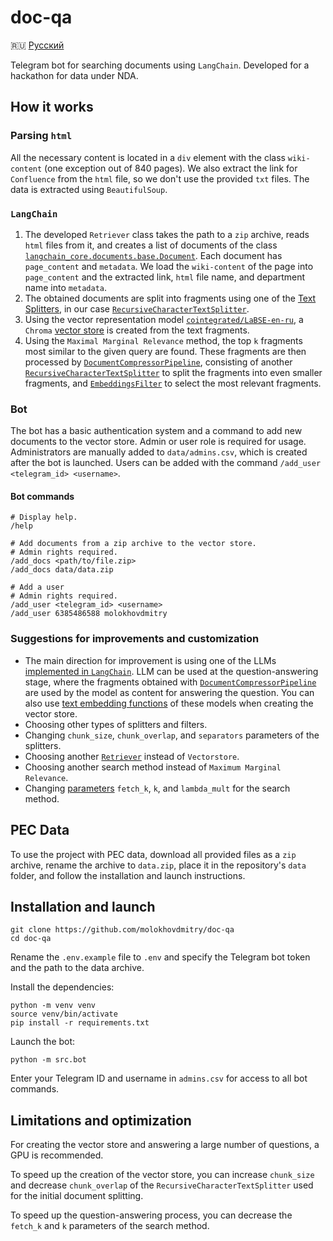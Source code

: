 # doc-qa
🇷🇺 [Русский](README.md)

Telegram bot for searching documents using `LangChain`. Developed for a hackathon for data under NDA.

## How it works
### Parsing `html`
All the necessary content is located in a `div` element with the class `wiki-content` (one exception out of 840 pages). We also extract the link for `Confluence` from the `html` file, so we don't use the provided `txt` files. The data is extracted using `BeautifulSoup`.

### `LangChain`
1. The developed `Retriever` class takes the path to a `zip` archive, reads `html` files from it, and creates a list of documents of the class [`langchain_core.documents.base.Document`](https://api.python.langchain.com/en/latest/documents/langchain_core.documents.base.Document.html). Each document has `page_content` and `metadata`. We load the `wiki-content` of the page into `page_content` and the extracted link, `html` file name, and department name into `metadata`.
2. The obtained documents are split into fragments using one of the [Text Splitters](https://python.langchain.com/v0.1/docs/modules/data_connection/document_transformers), in our case [`RecursiveCharacterTextSplitter`](https://api.python.langchain.com/en/latest/character/langchain_text_splitters.character.RecursiveCharacterTextSplitter.html).
3. Using the vector representation model [`cointegrated/LaBSE-en-ru`](https://huggingface.co/cointegrated/LaBSE-en-ru), a `Chroma` [vector store](https://python.langchain.com/v0.1/docs/modules/data_connection/vectorstores) is created from the text fragments.
4. Using the `Maximal Marginal Relevance` method, the top `k` fragments most similar to the given query are found. These fragments are then processed by [`DocumentCompressorPipeline`](https://api.python.langchain.com/en/latest/retrievers/langchain.retrievers.document_compressors.base.DocumentCompressorPipeline.html), consisting of another [`RecursiveCharacterTextSplitter`](https://api.python.langchain.com/en/latest/character/langchain_text_splitters.character.RecursiveCharacterTextSplitter.html) to split the fragments into even smaller fragments, and [`EmbeddingsFilter`](https://api.python.langchain.com/en/latest/retrievers/langchain.retrievers.document_compressors.embeddings_filter.EmbeddingsFilter.html) to select the most relevant fragments.

### Bot
The bot has a basic authentication system and a command to add new documents to the vector store. Admin or user role is required for usage. Administrators are manually added to `data/admins.csv`, which is created after the bot is launched. Users can be added with the command `/add_user <telegram_id> <username>`.

#### Bot commands
```
# Display help.
/help

# Add documents from a zip archive to the vector store.
# Admin rights required.
/add_docs <path/to/file.zip>
/add_docs data/data.zip

# Add a user
# Admin rights required.
/add_user <telegram_id> <username>
/add_user 6385486588 molokhovdmitry
```

### Suggestions for improvements and customization
- The main direction for improvement is using one of the LLMs [implemented in `LangChain`](https://python.langchain.com/v0.1/docs/integrations/chat/). LLM can be used at the question-answering stage, where the fragments obtained with [`DocumentCompressorPipeline`](https://api.python.langchain.com/en/latest/retrievers/langchain.retrievers.document_compressors.base.DocumentCompressorPipeline.html) are used by the model as content for answering the question. You can also use [text embedding functions](https://python.langchain.com/v0.1/docs/integrations/text_embedding/) of these models when creating the vector store.
- Choosing other types of splitters and filters.
- Changing `chunk_size`, `chunk_overlap`, and `separators` parameters of the splitters.
- Choosing another [`Retriever`](https://python.langchain.com/v0.1/docs/modules/data_connection/retrievers/) instead of `Vectorstore`.
- Choosing another search method instead of `Maximum Marginal Relevance`.
- Changing [parameters](https://python.langchain.com/v0.1/docs/modules/data_connection/retrievers/vectorstore/) `fetch_k`, `k`, and `lambda_mult` for the search method.

## PEС Data
To use the project with PEС data, download all provided files as a `zip` archive, rename the archive to `data.zip`, place it in the repository's `data` folder, and follow the installation and launch instructions.

## Installation and launch
```
git clone https://github.com/molokhovdmitry/doc-qa
cd doc-qa
```
Rename the `.env.example` file to `.env` and specify the Telegram bot token and the path to the data archive.

Install the dependencies:
```
python -m venv venv
source venv/bin/activate
pip install -r requirements.txt
```

Launch the bot:
```
python -m src.bot
```
Enter your Telegram ID and username in `admins.csv` for access to all bot commands.

## Limitations and optimization
For creating the vector store and answering a large number of questions, a GPU is recommended.

To speed up the creation of the vector store, you can increase `chunk_size` and decrease `chunk_overlap` of the `RecursiveCharacterTextSplitter` used for the initial document splitting.

To speed up the question-answering process, you can decrease the `fetch_k` and `k` parameters of the search method.